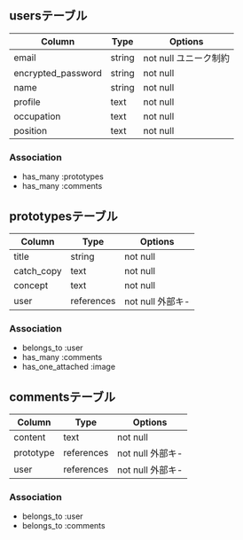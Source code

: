 ## usersテーブル

| Column              | Type       | Options                        |
| ------------------  | ---------- | ------------------------------ |
| email               | string     | not null  ユニーク制約           |
| encrypted_password  | string     | not null                       |
| name                | string     | not null                       |
| profile             | text       | not null                       |
| occupation          | text       | not null                       |
| position            | text       | not null                       |

### Association
- has_many :prototypes
- has_many :comments

## prototypesテーブル
| Column              | Type       | Options                        |
| ------------------  | ---------- | ------------------------------ |
| title               | string     | not null                       |
| catch_copy          | text       | not null                       |
| concept             | text       | not null                       |
| user                |references  | not null 外部キ-                |

### Association
- belongs_to :user
- has_many :comments
- has_one_attached :image

## commentsテーブル
| Column              | Type       | Options                        |
| ------------------  | ---------- | ------------------------------ |
| content             |text        | not null                       |
| prototype           |references  | not null 外部キ-                |
| user                |references  | not null 外部キ-                |

### Association
- belongs_to :user
- belongs_to :comments